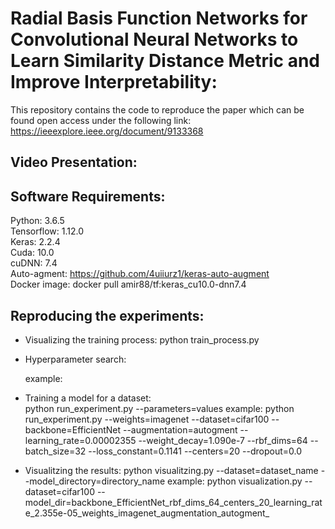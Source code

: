 # Radial Basis Function Networks for Convolutional Neural Networks to Learn Similarity Distance Metric and Improve Interpretability:
This repository contains the code to reproduce the paper which can be found open access under the following link: https://ieeexplore.ieee.org/document/9133368
## Video Presentation:
## Software Requirements:
Python: 3.6.5  
Tensorflow: 1.12.0  
Keras: 2.2.4  
Cuda: 10.0   
cuDNN: 7.4  
Auto-agment: https://github.com/4uiiurz1/keras-auto-augment  
Docker image: docker pull amir88/tf:keras_cu10.0-dnn7.4
## Reproducing the experiments:
- Visualizing the training process:
  python train_process.py
- Hyperparameter search:
  
  example:
- Training a model for a dataset:  
  python run_experiment.py --parameters=values
  example: python run_experiment.py --weights=imagenet --dataset=cifar100 --backbone=EfficientNet --augmentation=autogment --learning_rate=0.00002355 --weight_decay=1.090e-7 --rbf_dims=64 --batch_size=32 --loss_constant=0.1141 --centers=20 --dropout=0.0
- Visualitzing the results:
  python visualitzing.py --dataset=dataset_name --model_directory=directory_name
  example: python visualization.py --dataset=cifar100 --model_dir=backbone_EfficientNet_rbf_dims_64_centers_20_learning_rate_2.355e-05_weights_imagenet_augmentation_autogment_ 
